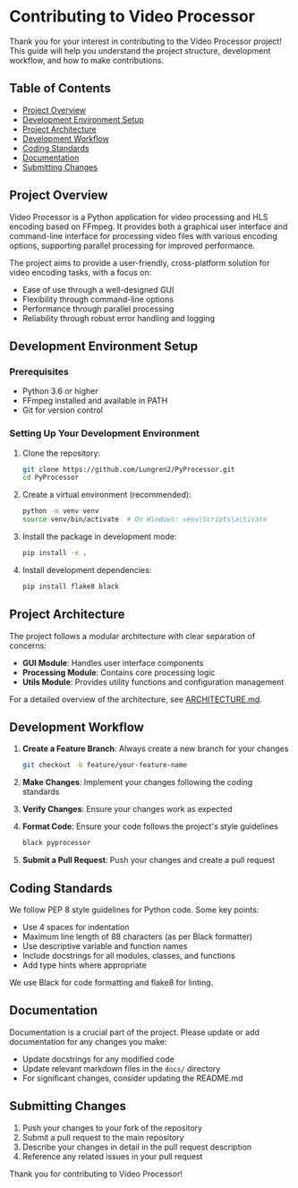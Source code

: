 # Contributing to Video Processor

Thank you for your interest in contributing to the Video Processor project! This guide will help you understand the project structure, development workflow, and how to make contributions.

## Table of Contents

- [Project Overview](#project-overview)
- [Development Environment Setup](#development-environment-setup)
- [Project Architecture](#project-architecture)
- [Development Workflow](#development-workflow)
- [Coding Standards](#coding-standards)
- [Documentation](#documentation)
- [Submitting Changes](#submitting-changes)

## Project Overview

Video Processor is a Python application for video processing and HLS encoding based on FFmpeg. It provides both a graphical user interface and command-line interface for processing video files with various encoding options, supporting parallel processing for improved performance.

The project aims to provide a user-friendly, cross-platform solution for video encoding tasks, with a focus on:

- Ease of use through a well-designed GUI
- Flexibility through command-line options
- Performance through parallel processing
- Reliability through robust error handling and logging

## Development Environment Setup

### Prerequisites

- Python 3.6 or higher
- FFmpeg installed and available in PATH
- Git for version control

### Setting Up Your Development Environment

1. Clone the repository:
   ```bash
   git clone https://github.com/Lungren2/PyProcessor.git
   cd PyProcessor
   ```

2. Create a virtual environment (recommended):
   ```bash
   python -m venv venv
   source venv/bin/activate  # On Windows: venv\Scripts\activate
   ```

3. Install the package in development mode:
   ```bash
   pip install -e .
   ```

4. Install development dependencies:
   ```bash
   pip install flake8 black
   ```

## Project Architecture

The project follows a modular architecture with clear separation of concerns:

- **GUI Module**: Handles user interface components
- **Processing Module**: Contains core processing logic
- **Utils Module**: Provides utility functions and configuration management

For a detailed overview of the architecture, see [ARCHITECTURE.md](ARCHITECTURE.md).

## Development Workflow

1. **Create a Feature Branch**: Always create a new branch for your changes
   ```bash
   git checkout -b feature/your-feature-name
   ```

2. **Make Changes**: Implement your changes following the coding standards

3. **Verify Changes**: Ensure your changes work as expected

4. **Format Code**: Ensure your code follows the project's style guidelines
   ```bash
   black pyprocessor
   ```

5. **Submit a Pull Request**: Push your changes and create a pull request

## Coding Standards

We follow PEP 8 style guidelines for Python code. Some key points:

- Use 4 spaces for indentation
- Maximum line length of 88 characters (as per Black formatter)
- Use descriptive variable and function names
- Include docstrings for all modules, classes, and functions
- Add type hints where appropriate

We use Black for code formatting and flake8 for linting.

## Documentation

Documentation is a crucial part of the project. Please update or add documentation for any changes you make:

- Update docstrings for any modified code
- Update relevant markdown files in the `docs/` directory
- For significant changes, consider updating the README.md

## Submitting Changes

1. Push your changes to your fork of the repository
2. Submit a pull request to the main repository
3. Describe your changes in detail in the pull request description
4. Reference any related issues in your pull request

Thank you for contributing to Video Processor!
